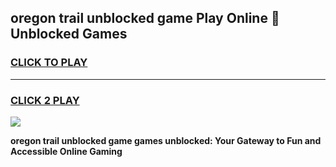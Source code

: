 
## oregon trail unblocked game Play Online 👋 Unblocked Games
<h3>
<a href="https://premium.freeplayer.one?title=oregon_trail_unblocked_game&ref=19F">CLICK TO PLAY</a></h3>
<hr>

<h3>
<a href="https://premium.freeplayer.one?title=oregon_trail_unblocked_game&ref=19F">CLICK 2 PLAY</a>
  
</h3>

<a href="https://premium.freeplayer.one?title=oregon_trail_unblocked_game&ref=19F"><img src="https://clearcache.store/games.png"></a>


**oregon trail unblocked game games unblocked: Your Gateway to Fun and Accessible Online Gaming**
